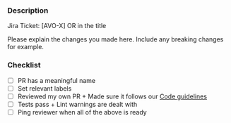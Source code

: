 ### Description

Jira Ticket: [AVO-X] OR in the title

Please explain the changes you made here.
Include any breaking changes for example.

### Checklist

- [ ] PR has a meaningful name
- [ ] Set relevant labels
- [ ] Reviewed my own PR + Made sure it follows our [Code guidelines](https://github.com/jul-avo/tech-docs/blob/master/guidelines/code.md)
- [ ] Tests pass + Lint warnings are dealt with
- [ ] Ping reviewer when all of the above is ready
